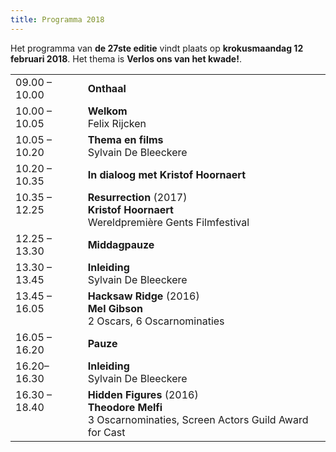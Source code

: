 ```yaml
---
title: Programma 2018
---
```


Het programma van **de 27ste editie** vindt plaats op **krokusmaandag 12 februari 2018**. 
Het thema is **Verlos ons van het kwade!**.

<table cellpadding="3" cellspacing="2">
               <tr>
                 <td valign="top">09.00 &ndash; 10.00</td>
                 <td><strong id="onthaal">Onthaal</strong></td>
               </tr>
               <tr>
                 <td valign="top">10.00 &ndash; 10.05 </td>
                 <td><strong id="welkom">Welkom</strong><br>
                   <span id="felixrijcken">Felix Rijcken</span></td>
               </tr>
                 <td valign="top">10.05 &ndash; 10.20 </td>
                 <td><strong id="ovrhetthema">Thema en films</strong><br>
                   <span id="SylvainDeBleeckere">Sylvain De Bleeckere</span></td>
               </tr>
                 <td valign="top">10.20 &ndash; 10.35 </td>
                 <td><strong id="In dialoog met Kristof Hoornaert">In dialoog met Kristof Hoornaert</strong><br>                 </td> 
               <tr>
                 <td valign="top">10.35 &ndash; 12.25</td>
                 <td><strong class="style1" id="legaminauv&eacute;lo">Resurrection</strong> (2017) <br>
                   <strong>Kristof Hoornaert</strong><br>
                   <span class="Prijs">Wereldpremière Gents Filmfestival</span></td>
               </tr>
               <tr>
                 <td>12.25  &ndash; 13.30</td>
                 <td id="middagpauze2"><strong>Middagpauze</strong></td>
               </tr>
                 <td valign="top">13.30 &ndash; 13.45 </td>
                 <td><strong>Inleiding <span class="gamin"></span></strong><br>
                 <span id="SylvainDeBleeckere">Sylvain De Bleeckere</span></td>
               <tr>
                 <td valign="top">13.45  &ndash; 16.05</td>
                 <td><strong class="style1">Hacksaw Ridge </strong>(2016) <br>
                   <strong id="tonykaye">Mel Gibson</strong><br>
                 <span class="Prijs">2 Oscars, 6 Oscarnominaties</span></td>
               </tr>
               <tr>
                 <td valign="top">16.05 &ndash; 16.20</td>
                 <td><strong id="pauze">Pauze</strong></td>
               </tr>
                 <td valign="top">16.20&ndash; 16.30 </td>
                 <td><strong id="inleiding">Inleiding <span class="gamin"></span></strong><br>
                   <span id="SylvainDeBleeckere">Sylvain De Bleeckere</span></td>
               <tr>
                 <td valign="top">16.30 &ndash; 18.40</td>
                 <td><strong class="style1" id="hiddenfigures">Hidden Figures </strong>(2016) <br>
                   <span id="alikaurismaki"><strong>Theodore Melfi</strong> <br>
                   <span class="Prijs">3 Oscarnominaties, Screen Actors Guild Award for Cast </span></span></td>
               </tr>
            </td>
    </table>